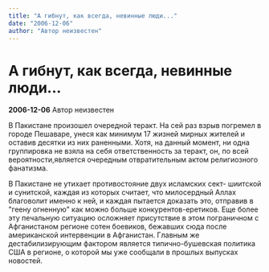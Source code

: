```yaml
---
title: "А гибнут, как всегда, невинные люди..."
date: "2006-12-06"
author: "Автор неизвестен"
---
```


# А гибнут, как всегда, невинные люди...

**2006-12-06** Автор неизвестен

В Пакистане произошел очередной теракт. На сей раз взрыв погремел в городе Пешаваре, унеся как минимум 17 жизней мирных жителей и оставив десятки из них раненными. Хотя, на данный момент, ни одна группировка не взяла на себя ответственность за теракт, он, по всей вероятности,является очередным отвратительным актом религиозного фанатизма.

В Пакистане не утихает противостояние двух исламских сект- шиитской и сунитской, каждая из которых считает, что милосердный Аллах благоволит именно к ней, и каждая пытается доказать это, отправив в "геену огненную" как можно больше конкурентов-еретиков. Еще более эту печальную ситуацию осложняет присутствие в этом пограничном с Афганистаном регионе сотен боевиков, бежавших сюда после американской интервенции в Афганистан. Главным же дестабилизирующим фактором является типично-бушевская политика США в регионе, о которой мы уже сообщали в прошлых выпусках новостей.